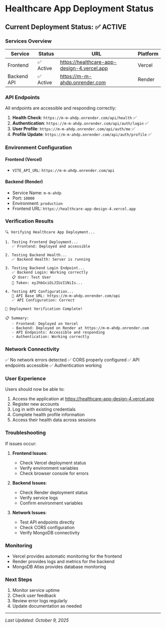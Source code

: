 # Healthcare App Deployment Status

## Current Deployment Status: ✅ ACTIVE

### Services Overview

| Service | Status | URL | Platform |
|---------|--------|-----|----------|
| Frontend | ✅ Active | https://healthcare-app-design-4.vercel.app | Vercel |
| Backend API | ✅ Active | https://m-m-ahdp.onrender.com | Render |

### API Endpoints

All endpoints are accessible and responding correctly:

1. **Health Check**: `https://m-m-ahdp.onrender.com/api/health` ✅
2. **Authentication**: `https://m-m-ahdp.onrender.com/api/auth/login` ✅
3. **User Profile**: `https://m-m-ahdp.onrender.com/api/auth/me` ✅
4. **Profile Update**: `https://m-m-ahdp.onrender.com/api/auth/profile` ✅

### Environment Configuration

#### Frontend (Vercel)
- `VITE_API_URL`: `https://m-m-ahdp.onrender.com/api`

#### Backend (Render)
- Service Name: `m-m-ahdp`
- Port: `10000`
- Environment: `production`
- Frontend URL: `https://healthcare-app-design-4.vercel.app`

### Verification Results

```
🔍 Verifying Healthcare App Deployment...

1. Testing Frontend Deployment...
   ✅ Frontend: Deployed and accessible

2. Testing Backend Health...
   ✅ Backend Health: Server is running

3. Testing Backend Login Endpoint...
   ✅ Backend Login: Working correctly
   📋 User: Test User
   🔐 Token: eyJhbGciOiJIUzI1NiIs...

4. Testing API Configuration...
   📍 API Base URL: https://m-m-ahdp.onrender.com/api
   ✅ API Configuration: Correct

🎉 Deployment Verification Complete!

📋 Summary:
   - Frontend: Deployed on Vercel
   - Backend: Deployed on Render at https://m-m-ahdp.onrender.com
   - API Endpoints: Accessible and responding
   - Authentication: Working correctly
```

### Network Connectivity

✅ No network errors detected
✅ CORS properly configured
✅ API endpoints accessible
✅ Authentication working

### User Experience

Users should now be able to:
1. Access the application at https://healthcare-app-design-4.vercel.app
2. Register new accounts
3. Log in with existing credentials
4. Complete health profile information
5. Access their health data across sessions

### Troubleshooting

If issues occur:

1. **Frontend Issues**:
   - Check Vercel deployment status
   - Verify environment variables
   - Check browser console for errors

2. **Backend Issues**:
   - Check Render deployment status
   - Verify service logs
   - Confirm environment variables

3. **Network Issues**:
   - Test API endpoints directly
   - Check CORS configuration
   - Verify MongoDB connectivity

### Monitoring

- Vercel provides automatic monitoring for the frontend
- Render provides logs and metrics for the backend
- MongoDB Atlas provides database monitoring

### Next Steps

1. Monitor service uptime
2. Check user feedback
3. Review error logs regularly
4. Update documentation as needed

---
*Last Updated: October 9, 2025*